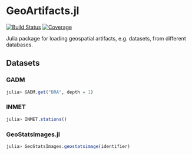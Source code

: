 # GeoArtifacts.jl

[![Build Status](https://github.com/JuliaEarth/GeoArtifacts.jl/actions/workflows/CI.yml/badge.svg?branch=main)](https://github.com/JuliaEarth/GeoArtifacts.jl/actions/workflows/CI.yml?query=branch%3Amain)
[![Coverage](https://codecov.io/gh/JuliaEarth/GeoArtifacts.jl/branch/main/graph/badge.svg)](https://codecov.io/gh/JuliaEarth/GeoArtifacts.jl)

Julia package for loading geospatial artifacts, e.g. datasets, from different databases.

## Datasets

### GADM

```julia
julia> GADM.get("BRA", depth = 1)
```

### INMET

```julia
julia> INMET.stations()
```

### GeoStatsImages.jl

```julia
julia> GeoStatsImages.geostatsimage(identifier)
```
